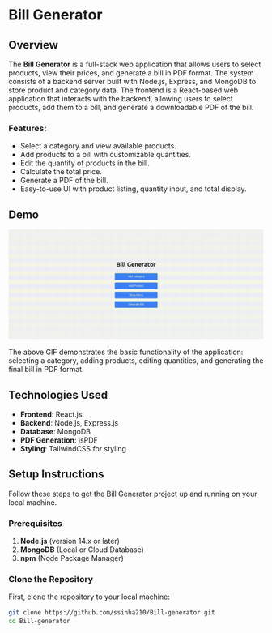 # Bill Generator

## Overview

The **Bill Generator** is a full-stack web application that allows users to select products, view their prices, and generate a bill in PDF format. The system consists of a backend server built with Node.js, Express, and MongoDB to store product and category data. The frontend is a React-based web application that interacts with the backend, allowing users to select products, add them to a bill, and generate a downloadable PDF of the bill.

### Features:
- Select a category and view available products.
- Add products to a bill with customizable quantities.
- Edit the quantity of products in the bill.
- Calculate the total price.
- Generate a PDF of the bill.
- Easy-to-use UI with product listing, quantity input, and total display.

## Demo

![Demo of the Bill Generator App](https://github.com/ssinha210/Bill-generator/blob/main/demo/bill.gif)

The above GIF demonstrates the basic functionality of the application: selecting a category, adding products, editing quantities, and generating the final bill in PDF format.

## Technologies Used

- **Frontend**: React.js
- **Backend**: Node.js, Express.js
- **Database**: MongoDB
- **PDF Generation**: jsPDF
- **Styling**: TailwindCSS for styling

## Setup Instructions

Follow these steps to get the Bill Generator project up and running on your local machine.

### Prerequisites

1. **Node.js** (version 14.x or later)
2. **MongoDB** (Local or Cloud Database)
3. **npm** (Node Package Manager)

### Clone the Repository

First, clone the repository to your local machine:

```bash
git clone https://github.com/ssinha210/Bill-generator.git
cd Bill-generator
